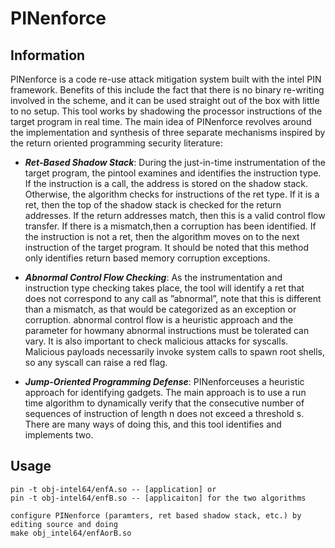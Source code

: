 # PINenforce

Information
-----------

PINenforce is a code re-use attack mitigation system built with the intel PIN framework. Benefits of this include the fact that there is no binary re-writing involved in the scheme, and it can be used straight out of the box with little to no setup. This tool works by shadowing the processor instructions of the target program in real time. The main idea of PINenforce revolves around the implementation and synthesis of three separate mechanisms inspired by the return oriented programming security literature:

  * _**Ret-Based  Shadow  Stack**_:  During  the  just-in-time instrumentation  of  the  target  program,  the  pintool examines  and  identifies  the  instruction  type.  If  the instruction  is  a  call,  the  address  is  stored  on  the shadow  stack.  Otherwise,  the  algorithm  checks  for instructions  of  the  ret  type.  If  it  is  a  ret,  then  the top  of  the  shadow  stack  is  checked  for  the  return addresses. If the return addresses match, then this is a valid control flow transfer. If there is a mismatch,then a corruption has been identified. If the instruction is not a ret, then the algorithm moves on to the next  instruction  of  the  target  program.  It  should  be noted that this method only identifies return based memory corruption exceptions.
  
  * _**Abnormal  Control  Flow  Checking**_:  As  the  instrumentation and instruction type checking takes place, the tool will identify a ret that does not correspond to any call as ”abnormal”, note that this is different than  a  mismatch,  as  that  would  be  categorized  as an  exception  or  corruption.  abnormal  control  flow is  a  heuristic  approach  and  the  parameter  for  howmany abnormal instructions must be tolerated can vary. It is also important to check malicious attacks for syscalls.  Malicious  payloads  necessarily  invoke system calls to spawn root shells, so any syscall can raise a red flag.
  
  * _**Jump-Oriented Programming Defense**_: PINenforceuses  a  heuristic  approach  for  identifying  gadgets. The main approach is to use a run time algorithm to dynamically verify that the consecutive number of sequences of instruction of length n does not exceed a threshold s. There are many ways of doing this, and this tool identifies and implements two.

Usage
-----

```
pin -t obj-intel64/enfA.so -- [application] or 
pin -t obj-intel64/enfB.so -- [applicaiton] for the two algorithms

configure PINenforce (paramters, ret based shadow stack, etc.) by editing source and doing
make obj_intel64/enfAorB.so
```
